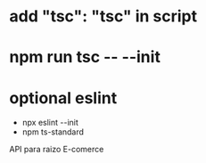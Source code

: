 # add "tsc": "tsc" in script
# npm run tsc -- --init

# optional eslint
- npx eslint --init
- npm ts-standard


API para raizo E-comerce